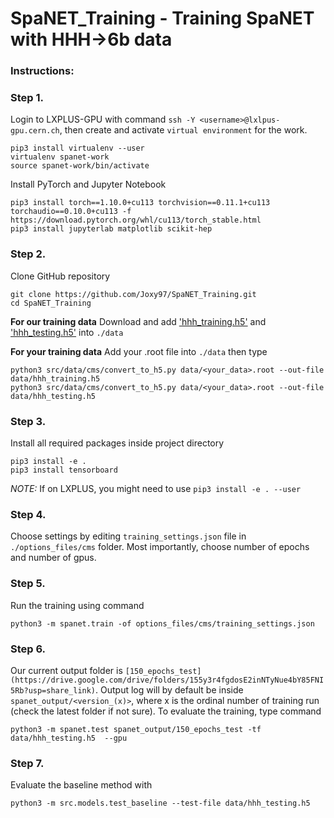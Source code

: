 # SpaNET_Training - Training SpaNET with HHH->6b data

### Instructions:

### Step 1.
Login to LXPLUS-GPU with command `ssh -Y <username>@lxlpus-gpu.cern.ch`, then create and activate `virtual environment` for the work.
```
pip3 install virtualenv --user
virtualenv spanet-work
source spanet-work/bin/activate
```
Install PyTorch and Jupyter Notebook
```
pip3 install torch==1.10.0+cu113 torchvision==0.11.1+cu113 torchaudio==0.10.0+cu113 -f https://download.pytorch.org/whl/cu113/torch_stable.html
pip3 install jupyterlab matplotlib scikit-hep
```

### Step 2.
Clone GitHub repository  
```
git clone https://github.com/Joxy97/SpaNET_Training.git
cd SpaNET_Training
```
**For our training data**
Download and add ['hhh_training.h5'](https://drive.google.com/file/d/19gxW4YMMTjQaqk8_h-R1VIs5WzUOwTWj/view?usp=share_link) and ['hhh_testing.h5'](https://drive.google.com/file/d/1J_MjkpgUgWeFQdlezKosKY7LD5H-rsSm/view?usp=share_link) into `./data`

**For your training data**
Add your .root file into `./data` then type
```
python3 src/data/cms/convert_to_h5.py data/<your_data>.root --out-file data/hhh_training.h5
python3 src/data/cms/convert_to_h5.py data/<your_data>.root --out-file data/hhh_testing.h5
```

### Step 3.
Install all required packages inside project directory
```
pip3 install -e .
pip3 install tensorboard
```
_NOTE:_ If on LXPLUS, you might need to use `pip3 install -e . --user`

### Step 4.
Choose settings by editing `training_settings.json` file in `./options_files/cms` folder. Most importantly, choose number of epochs and number of gpus.

### Step 5.
Run the training using command
```
python3 -m spanet.train -of options_files/cms/training_settings.json
```  

### Step 6.
Our current output folder is `[150_epochs_test](https://drive.google.com/drive/folders/155y3r4fgdosE2inNTyNue4bY85FNI5Rb?usp=share_link)`. Output log will by default be inside `spanet_output/<version_(x)>`, where x is the ordinal number of training run (check the latest folder if not sure). To evaluate the training, type command
```
python3 -m spanet.test spanet_output/150_epochs_test -tf data/hhh_testing.h5  --gpu
```

### Step 7.
Evaluate the baseline method with
```
python3 -m src.models.test_baseline --test-file data/hhh_testing.h5
```
